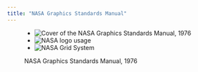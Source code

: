 ```yaml
---
title: "NASA Graphics Standards Manual"
---
```

<figure class="images">
    <ul class="static" data-images="3">
        <li><img src="images/nasa_1.jpg" alt="Cover of the NASA Graphics Standards Manual, 1976"></li>
        <li><img src="images/nasa_2.jpg" alt="NASA logo usage"></li>
        <li><img src="images/nasa_3.jpg" alt="NASA Grid System"></li>
    </ul>
    <figcaption>NASA Graphics Standards Manual, 1976</figcaption>
</figure>
